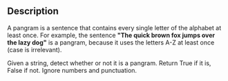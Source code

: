 ## Description

A pangram is a sentence that contains every single letter of the alphabet at least once. For example, the sentence **"The quick brown fox jumps over the lazy dog"** is a pangram, because it uses the letters A-Z at least once (case is irrelevant).

Given a string, detect whether or not it is a pangram. Return True if it is, False if not. Ignore numbers and punctuation.

